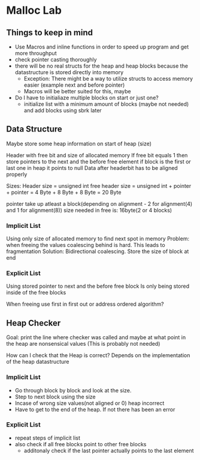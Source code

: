 # Malloc Lab

## Things to keep in mind

 - Use Macros and inline functions in order to speed up program and get more throughput
 - check pointer casting thoroughly
 - there will be no real structs for the heap and heap blocks because the datastructure is stored directly into memory
   -  Exception: There might be a way to utilize structs to access memory easier (example next and before pointer)
   -  Macros will be better suited for this, maybe
 - Do I have to initialiaze multiple blocks on start or just one?
   - initialize list with a minimum amount of blocks (maybe not needed) and add blocks using sbrk later

## Data Structure

Maybe store some heap information on start of heap (size)

Header with free bit and size of allocated memory
If free bit equals 1 then store pointers to the next and the before free element
  if block is the first or last one in heap it points to null
Data after headerbit has to be aligned properly

Sizes:
  Header size = unsigned int
  free header size = unsigned int + pointer + pointer = 4 Byte + 8 Byte + 8 Byte = 20 Byte
  
  pointer take up atleast a block(depending on alignment - 2 for alignment(4) and 1 for alignment(8))
  size needed in free is: 16byte(2 or 4 blocks)

### Implicit List

Using only size of allocated memory to find next spot in memory
Problem: when freeing the values coalescing behind is hard. This leads to fragmentation
Solution: Bidirectional coalescing. Store the size of block at end

### Explicit List

Using stored pointer to next and the before free block
Is only being stored inside of the free blocks

When freeing use first in first out or address ordered algorithm?


## Heap Checker

Goal: print the line where checker was called 
  and maybe at what point in the heap are nonsensical values (This is probably not needed)

How can I check that the Heap is correct?
Depends on the implementation of the heap datastructure


### Implicit List
 - Go through block by block and look at the size. 
 - Step to next block using the size
 - Incase of wrong size values(not aligned or 0) heap incorrect
 - Have to get to the end of the heap. If not there has been an error

### Explicit List
 - repeat steps of implicit list
 - also check if all free blocks point to other free blocks
   - additonaly check if the last pointer actually points to the last element

